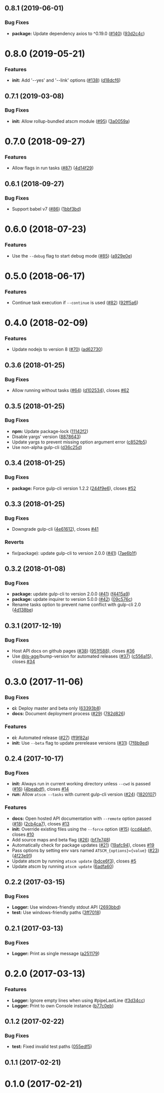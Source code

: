 <a name="0.8.1"></a>
## 0.8.1 (2019-06-01)


### Bug Fixes

* **package:** Update dependency axios to ^0.19.0 ([#140](https://github.com/atSCM/atscm-cli/issues/140)) ([93d2c4c](https://github.com/atSCM/atscm-cli/commits/93d2c4c))




<a name="0.8.0"></a>
# 0.8.0 (2019-05-21)


### Features

* **init:** Add '--yes' and '--link' options ([#138](https://github.com/atSCM/atscm-cli/issues/138)) ([d18dcf6](https://github.com/atSCM/atscm-cli/commits/d18dcf6))




<a name="0.7.1"></a>
## 0.7.1 (2019-03-08)


### Bug Fixes

* **init:** Allow rollup-bundled atscm module ([#95](https://github.com/atSCM/atscm-cli/issues/95)) ([3a0059a](https://github.com/atSCM/atscm-cli/commits/3a0059a))




<a name="0.7.0"></a>
# 0.7.0 (2018-09-27)


### Features

* Allow flags in run tasks ([#87](https://github.com/atSCM/atscm-cli/issues/87)) ([4d14f29](https://github.com/atSCM/atscm-cli/commits/4d14f29))




<a name="0.6.1"></a>
## 0.6.1 (2018-09-27)


### Bug Fixes

* Support babel v7 ([#86](https://github.com/atSCM/atscm-cli/issues/86)) ([1bbf3bd](https://github.com/atSCM/atscm-cli/commits/1bbf3bd))




<a name="0.6.0"></a>
# 0.6.0 (2018-07-23)


### Features

* Use the `--debug` flag to start debug mode ([#85](https://github.com/atSCM/atscm-cli/issues/85)) ([a929e0e](https://github.com/atSCM/atscm-cli/commits/a929e0e))




<a name="0.5.0"></a>
# 0.5.0 (2018-06-17)


### Features

* Continue task execution if `--continue` is used ([#82](https://github.com/atSCM/atscm-cli/issues/82)) ([92ff5a6](https://github.com/atSCM/atscm-cli/commits/92ff5a6))




<a name="0.4.0"></a>
# 0.4.0 (2018-02-09)


### Features

* Update nodejs to version 8 ([#70](https://github.com/atSCM/atscm-cli/issues/70)) ([ad62730](https://github.com/atSCM/atscm-cli/commits/ad62730))




<a name="0.3.6"></a>
## 0.3.6 (2018-01-25)


### Bug Fixes

* Allow running without tasks ([#64](https://github.com/atSCM/atscm-cli/issues/64)) ([d102534](https://github.com/atSCM/atscm-cli/commits/d102534)), closes [#62](https://github.com/atSCM/atscm-cli/issues/62)




<a name="0.3.5"></a>
## 0.3.5 (2018-01-25)


### Bug Fixes

* **npm:** Update package-lock ([11142f2](https://github.com/atSCM/atscm-cli/commits/11142f2))
* Disable yargs' version ([8878643](https://github.com/atSCM/atscm-cli/commits/8878643))
* Update yargs to prevent missing option argument error ([c852fb5](https://github.com/atSCM/atscm-cli/commits/c852fb5))
* Use non-alpha gulp-cli ([d36c25d](https://github.com/atSCM/atscm-cli/commits/d36c25d))




<a name="0.3.4"></a>
## 0.3.4 (2018-01-25)


### Bug Fixes

* **package:** Force gulp-cli version 1.2.2 ([244f9e6](https://github.com/atSCM/atscm-cli/commits/244f9e6)), closes [#52](https://github.com/atSCM/atscm-cli/issues/52)




<a name="0.3.3"></a>
## 0.3.3 (2018-01-25)


### Bug Fixes

* Downgrade gulp-cli ([4e61612](https://github.com/atSCM/atscm-cli/commits/4e61612)), closes [#41](https://github.com/atSCM/atscm-cli/issues/41)


### Reverts

* fix(package): update gulp-cli to version 2.0.0 ([#41](https://github.com/atSCM/atscm-cli/issues/41)) ([7ae6b1f](https://github.com/atSCM/atscm-cli/commits/7ae6b1f))




<a name="0.3.2"></a>
## 0.3.2 (2018-01-08)


### Bug Fixes

* **package:** update gulp-cli to version 2.0.0 ([#41](https://github.com/atSCM/atscm-cli/issues/41)) ([f4415a9](https://github.com/atSCM/atscm-cli/commits/f4415a9))
* **package:** update inquirer to version 5.0.0 ([#42](https://github.com/atSCM/atscm-cli/issues/42)) ([09c576c](https://github.com/atSCM/atscm-cli/commits/09c576c))
* Rename tasks option to prevent name conflict with gulp-cli 2.0 ([4d138be](https://github.com/atSCM/atscm-cli/commits/4d138be))




<a name="0.3.1"></a>
## 0.3.1 (2017-12-19)


### Bug Fixes

* Host API docs on github pages ([#38](https://github.com/atSCM/atscm-cli/issues/38)) ([951f588](https://github.com/atSCM/atscm-cli/commits/951f588)), closes [#36](https://github.com/atSCM/atscm-cli/issues/36)
* Use [@ls-age](https://github.com/ls-age)/bump-version for automated releases ([#37](https://github.com/atSCM/atscm-cli/issues/37)) ([c556a15](https://github.com/atSCM/atscm-cli/commits/c556a15)), closes [#34](https://github.com/atSCM/atscm-cli/issues/34)




<a name="0.3.0"></a>
# 0.3.0 (2017-11-06)


### Bug Fixes

* **ci:** Deploy master and beta only ([63393b8](https://github.com/atSCM/atscm-cli/commits/63393b8))
* **docs:** Document deployment process ([#29](https://github.com/atSCM/atscm-cli/issues/29)) ([782d826](https://github.com/atSCM/atscm-cli/commits/782d826))


### Features

* **ci:** Automated release ([#27](https://github.com/atSCM/atscm-cli/issues/27)) ([ff9f82a](https://github.com/atSCM/atscm-cli/commits/ff9f82a))
* **init:** Use `--beta` flag to update prerelease versions ([#31](https://github.com/atSCM/atscm-cli/issues/31)) ([7f8b9ed](https://github.com/atSCM/atscm-cli/commits/7f8b9ed))




<a name="0.2.4"></a>
## 0.2.4 (2017-10-17)


### Bug Fixes

* **init:** Always run in current working directory unless `--cwd` is passed ([#16](https://github.com/atSCM/atscm-cli/issues/16)) ([4beabdf](https://github.com/atSCM/atscm-cli/commits/4beabdf)), closes [#14](https://github.com/atSCM/atscm-cli/issues/14)
* **run:** Allow `atscm --tasks` with current gulp-cli version ([#24](https://github.com/atSCM/atscm-cli/issues/24)) ([1820107](https://github.com/atSCM/atscm-cli/commits/1820107))


### Features

* **docs:** Open hosted API documentation with `--remote` option passed ([#18](https://github.com/atSCM/atscm-cli/issues/18)) ([2cb4ca7](https://github.com/atSCM/atscm-cli/commits/2cb4ca7)), closes [#13](https://github.com/atSCM/atscm-cli/issues/13)
* **init:** Override existing files using the `--force` option ([#15](https://github.com/atSCM/atscm-cli/issues/15)) ([ccd4abf](https://github.com/atSCM/atscm-cli/commits/ccd4abf)), closes [#10](https://github.com/atSCM/atscm-cli/issues/10)
* Add source maps and beta flag ([#26](https://github.com/atSCM/atscm-cli/issues/26)) ([bf7e748](https://github.com/atSCM/atscm-cli/commits/bf7e748))
* Automatically check for package updates ([#21](https://github.com/atSCM/atscm-cli/issues/21)) ([19afc94](https://github.com/atSCM/atscm-cli/commits/19afc94)), closes [#19](https://github.com/atSCM/atscm-cli/issues/19)
* Pass options by setting env vars named `ATSCM_{options}={value}` ([#23](https://github.com/atSCM/atscm-cli/issues/23)) ([4f23e91](https://github.com/atSCM/atscm-cli/commits/4f23e91))
* Update atscm by running `atscm update` ([bdce6f3](https://github.com/atSCM/atscm-cli/commits/bdce6f3)), closes [#5](https://github.com/atSCM/atscm-cli/issues/5)
* Update atscm by running `atscm update` ([6adfa60](https://github.com/atSCM/atscm-cli/commits/6adfa60))




<a name="0.2.2"></a>
## 0.2.2 (2017-03-15)


### Bug Fixes

* **Logger:** Use windows-friendly stdout API ([2693bbd](https://github.com/atSCM/atscm-cli/commits/2693bbd))
* **test:** Use windows-friendly paths ([3ff7018](https://github.com/atSCM/atscm-cli/commits/3ff7018))




<a name="0.2.1"></a>
## 0.2.1 (2017-03-13)


### Bug Fixes

* **Logger:** Print as single message ([a251179](https://github.com/atSCM/atscm-cli/commits/a251179))




<a name="0.2.0"></a>
# 0.2.0 (2017-03-13)


### Features

* **Logger:** Ignore empty lines when using #pipeLastLine ([f3d34cc](https://github.com/atSCM/atscm-cli/commits/f3d34cc))
* **Logger:** Print to own Console instance ([b77c0eb](https://github.com/atSCM/atscm-cli/commits/b77c0eb))




<a name="0.1.2"></a>
## 0.1.2 (2017-02-22)


### Bug Fixes

* **test:** Fixed invalid test paths ([055edf5](https://github.com/atSCM/atscm-cli/commits/055edf5))




<a name="0.1.1"></a>
## 0.1.1 (2017-02-21)




<a name="0.1.0"></a>
# 0.1.0 (2017-02-21)



